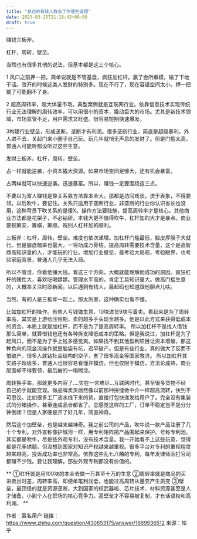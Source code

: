```yaml
---
title: "身边的有钱人教会了你哪些道理"
date: 2023-03-15T21:18:43+08:00
draft: true
---
```


赚钱三板斧。

杠杆，周转，壁垒。

当然也有很多其他的说法，但基本都是这三个核心。

1 风口之前押一把。简单说就是不管基盘，疯狂加杠杆。赢了会所嫩模，输了下地干活。改开的时候这类人发财的特别多。现在不行了，现在容错空间太小。押一把输了可能翻不了身。

2 超高周转率，超大体量市场。典型案例就是互联网行业。依靠信息技术实现传统行业无法理解的周转效率，可以用很小的资本，撬动巨大的市场。尤其是新技术领域，市场监管不足，用户需求又旺盛。很容易短期快速爆发。

3构建行业壁垒，形成垄断。垄断才有利润。很多垄断行业，简直是超级暴利。外人进不去，关起门来小圈子自己玩。玩几年就悄无声息的发财了。但是门槛太高，普通人可能听都没听过这些生意。

发财三板斧。杠杆，周转，壁垒。

占一样就能逆袭，小资本撬大资源。如果市场空间足够大，还有机会暴富。

占两样就可以快速逆袭。迅速暴富。所以，赚钱一定要围绕这三点。

不要以为富人赚钱是靠关系靠方法靠本金大。那都是坊间戏谈，流于表象，不得要领。以后吹牛，要记住。关系只适用于垄断行业，非垄断的行业你认识省长也没用，这种背景下吹关系的是傻X。操作方法要祛魅，提高周转率才是核心。其他商业方法都是花架子，不必钻研。本钱大更不值得吹牛，杠杆加的大才是暴点。商业要祝筹安，筹祺，筹顺。祝别人杠杆加的顺利。

三板斧：杠杆，周转，壁垒。难度也依次递增。加杠杆门槛最低，脸皮厚胆子大就行。但是崩盘概率也最大，一将功成万骨枯。提高周转需要技术含量，这个是高智商高知识量的人，才能玩的行业。增加行业壁垒，最考验大局观，考验眼界，也考验家庭背景，普通人几乎无法入局。

所以不管谁，你看他赚大钱。看这三个方向，大概就能理解他成功的原因。疯狂杠杆的赌性大，喜欢吃喝嫖嫖。管理水平高的，肯定工具知识量大。做高门槛生意的，大概率关注时政新闻。以后遇到有钱人，最起码也知道跟他聊点儿啥。

当然，有的人是三板斧一起上。那太厉害，这种确实也看不懂。

比如加杠杆的操作。有些人亏钱做生意，10块进货9块亏着卖。看起来是为了周转率高，其实是上游给压账期，卖的越多手头现金越多。他是以此方式来获得低成本的资金。本质上就是加杠杆，而不是为了提高周转率。 所以加杠杆不是找人借钱那么简单，就算借钱也还有各种拆支降低成本的策略。但是我说过，加杠杆是为了赶风口，而不是为了手上钱多感觉爽。如果找不到其他盈利项目让资本增殖，那这种负向的现金流操作就是脑袋有坑，迟早破产。但是有些行业，真的做大了反而不怕破产。很多人就钻社会结构的空子，套了很多现金等国家救济。 所以加杠杆其实路子超级多，普通人也很容易看懂并模仿。但也仅限于模仿，方法论成熟，商业层面却不得要领，最后崩的一塌糊涂。


周转换手率，那就更多内容了....实在一言难尽...互联网时代，甚至很多货物不经自己的手就能变现。做品牌卖货居然像以前那种拼缝做中介一样超高流转，快到不可思议。比如很多工厂流水线下来的货，直接打包快递发给用户了。完全没有集装式的分箱操作，甚至连成品仓都省了。总感觉这样的工厂，订单不稳定岂不是分分钟倒闭？但是人家硬是开了好几年，简直神奇。

然后这个加壁垒，也是越来越神奇。我之前公司的产品，吹牛说一款产品注册了几十个专利。对外宣称像护城河一样，用专利矩阵把产品围起来保护。号称专利池。其实都是吹牛，尽是些外观专利，没有技术含量。我一开始看不上这些玩意，觉得都是花拳绣腿。但没想到国家对知识产权越来越重视。很多平台对专利的重视程度越来越高，投诉成功率也非常高。依靠这些乱七八糟的专利，每年发律师函打官司都赚不少钱。要让我理解，那些外观专利都没有价值的。

**
①杠杆就是用100块的本金去做一万甚至十万的生意
②周转率就是商品的买进卖出时差，周转率高，即便单笔利润低，也能过高周转从量变产生质变
③壁垒，最顶级的就是资源垄断，大到国家的核武器啦、芯片技术、材料资源甚至是人才储备，小到个人在职场的核心竞争力。高壁垒才不容易被复制，才有话语权和高利润。
**

作者：匿名用户
链接：https://www.zhihu.com/question/430653175/answer/1869936512
来源：知乎
